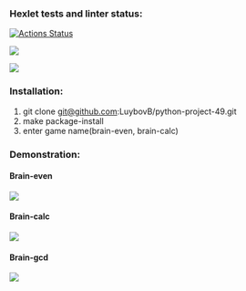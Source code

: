 ### Hexlet tests and linter status:
[![Actions Status](https://github.com/LuybovB/python-project-49/actions/workflows/hexlet-check.yml/badge.svg)](https://github.com/LuybovB/python-project-49/actions)

<a href="https://codeclimate.com/github/LuybovB/python-project-49/maintainability"><img src="https://api.codeclimate.com/v1/badges/038eb35db103bd0b40f2/maintainability" /></a> 

<a href="https://codeclimate.com/github/LuybovB/python-project-49/test_coverage"><img src="https://api.codeclimate.com/v1/badges/038eb35db103bd0b40f2/test_coverage" /></a>

### Installation:

1. git clone git@github.com:LuybovB/python-project-49.git
2. make package-install
3. enter game name(brain-even, brain-calc)

### Demonstration:

#### Brain-even

<a href="https://asciinema.org/a/vAWPnfNHF4I1WsdlnLYqRkFS7" target="_blank"><img src="https://asciinema.org/a/vAWPnfNHF4I1WsdlnLYqRkFS7.svg" /></a>

#### Brain-calc

<a href="https://asciinema.org/a/g402xoqQa9RfqK7Kvzf3seo4W" target="_blank"><img src="https://asciinema.org/a/g402xoqQa9RfqK7Kvzf3seo4W.svg" /></a>

#### Brain-gcd

<a href="https://asciinema.org/a/x1BZfQTZtbGN6I1WFGSVPnvEM" target="_blank"><img src="https://asciinema.org/a/x1BZfQTZtbGN6I1WFGSVPnvEM.svg" /></a>
